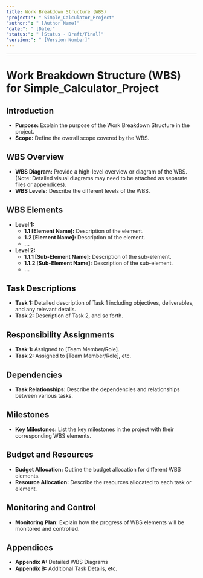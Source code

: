 ```yaml
---
title: Work Breakdown Structure (WBS)
"project:": " Simple_Calculator_Project"
"author:": " [Author Name]"
"date:": " [Date]"
"status:": " [Status - Draft/Final]"
"version:": " [Version Number]"
---
```

---
# Work Breakdown Structure (WBS) for Simple_Calculator_Project

## Introduction

- **Purpose:** Explain the purpose of the Work Breakdown Structure in the project.
- **Scope:** Define the overall scope covered by the WBS.

## WBS Overview

- **WBS Diagram:** Provide a high-level overview or diagram of the WBS. (Note: Detailed visual diagrams may need to be attached as separate files or appendices).
- **WBS Levels:** Describe the different levels of the WBS.

## WBS Elements

- **Level 1:**
  - **1.1 [Element Name]:** Description of the element.
  - **1.2 [Element Name]:** Description of the element.
  - **...**
- **Level 2:**
  - **1.1.1 [Sub-Element Name]:** Description of the sub-element.
  - **1.1.2 [Sub-Element Name]:** Description of the sub-element.
  - **...**

## Task Descriptions

- **Task 1:** Detailed description of Task 1 including objectives, deliverables, and any relevant details.
- **Task 2:** Description of Task 2, and so forth.

## Responsibility Assignments

- **Task 1:** Assigned to [Team Member/Role].
- **Task 2:** Assigned to [Team Member/Role], etc.

## Dependencies

- **Task Relationships:** Describe the dependencies and relationships between various tasks.

## Milestones

- **Key Milestones:** List the key milestones in the project with their corresponding WBS elements.

## Budget and Resources

- **Budget Allocation:** Outline the budget allocation for different WBS elements.
- **Resource Allocation:** Describe the resources allocated to each task or element.

## Monitoring and Control

- **Monitoring Plan:** Explain how the progress of WBS elements will be monitored and controlled.

## Appendices

- **Appendix A:** Detailed WBS Diagrams
- **Appendix B:** Additional Task Details, etc.

